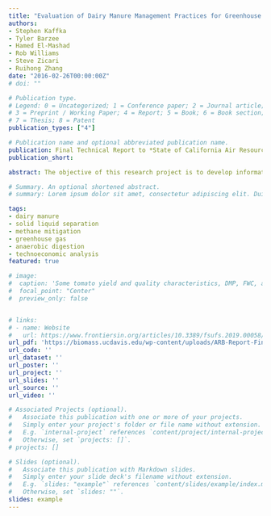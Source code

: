 ```yaml
---
title: "Evaluation of Dairy Manure Management Practices for Greenhouse Gas Emissions Mitigation in California"
authors:
- Stephen Kaffka
- Tyler Barzee
- Hamed El-Mashad
- Rob Williams
- Steve Zicari
- Ruihong Zhang
date: "2016-02-26T00:00:00Z"
# doi: ""

# Publication type.
# Legend: 0 = Uncategorized; 1 = Conference paper; 2 = Journal article;
# 3 = Preprint / Working Paper; 4 = Report; 5 = Book; 6 = Book section;
# 7 = Thesis; 8 = Patent
publication_types: ["4"]

# Publication name and optional abbreviated publication name.
publication: Final Technical Report to *State of California Air Resources Board*
publication_short:

abstract: The objective of this research project is to develop information to help inform policies to promote reduction of greenhouse gas (GHG) emissions from dairy manure management in California.  This research (1) describes and evaluates manure management technology options currently or potentially available to dairy farms in California, (2) compares technologies based on GHG emissions reduction potential, costs and limitations, and (3) estimates GHG mitigation cost (or supply) curves for various manure management strategies if applied across large fractions of the California dairy industry.  Air and water quality implications are discussed based on limited data and other technical studies available, especially those focused on California conditions.

# Summary. An optional shortened abstract.
# summary: Lorem ipsum dolor sit amet, consectetur adipiscing elit. Duis posuere tellus ac convallis placerat. Proin tincidunt magna sed ex sollicitudin condimentum.

tags:
- dairy manure
- solid liquid separation
- methane mitigation
- greenhouse gas
- anaerobic digestion
- technoeconomic analysis
featured: true

# image:
#  caption: 'Some tomato yield and quality characteristics, DMP, FWC, and DMC all refer to different digestate biofertilizer treatments'
#  focal_point: "Center"
#  preview_only: false


# links:
# - name: Website
#   url: https://www.frontiersin.org/articles/10.3389/fsufs.2019.00058/full
url_pdf: 'https://biomass.ucdavis.edu/wp-content/uploads/ARB-Report-Final-Draft-Transmittal-Feb-26-2016.pdf'
url_code: ''
url_dataset: ''
url_poster: ''
url_project: ''
url_slides: ''
url_source: ''
url_video: ''

# Associated Projects (optional).
#   Associate this publication with one or more of your projects.
#   Simply enter your project's folder or file name without extension.
#   E.g. `internal-project` references `content/project/internal-project/index.md`.
#   Otherwise, set `projects: []`.
# projects: []

# Slides (optional).
#   Associate this publication with Markdown slides.
#   Simply enter your slide deck's filename without extension.
#   E.g. `slides: "example"` references `content/slides/example/index.md`.
#   Otherwise, set `slides: ""`.
slides: example
---
```



